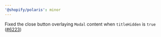 ```yaml
---
'@shopify/polaris': minor
---
```


Fixed the close button overlaying `Modal` content when `titleHidden` is `true` ([#6223](https://github.com/Shopify/polaris/pull/6223))
